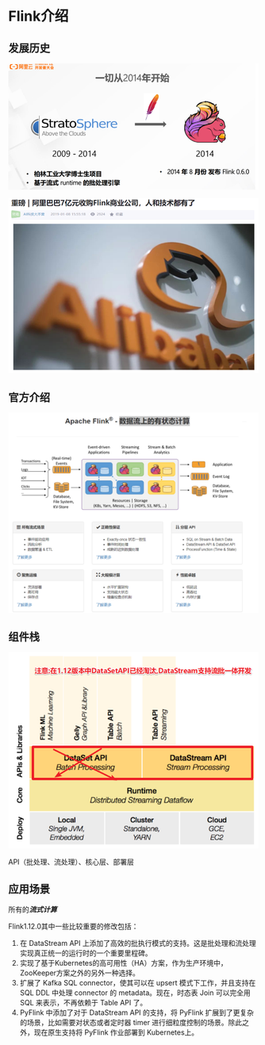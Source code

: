 # Flink介绍

## 发展历史

![1610587267864](.\img\1610587267864.png)

![1610587279113](.\img\1610587279113.png)

## 官方介绍

![1610587249773](.\img\1610587249773.png)



## 组件栈

![1610587438992](.\img\1610587438992.png)

API（批处理、流处理）、核心层、部署层

## 应用场景

所有的***流式计算***



Flink1.12.0其中一些比较重要的修改包括：

1. 在 DataStream API 上添加了高效的批执行模式的支持。这是批处理和流处理实现真正统一的运行时的一个重要里程碑。
2. 实现了基于Kubernetes的高可用性（HA）方案，作为生产环境中，ZooKeeper方案之外的另外一种选择。
3. 扩展了 Kafka SQL connector，使其可以在 upsert 模式下工作，并且支持在 SQL DDL 中处理 connector 的 metadata。现在，时态表 Join 可以完全用 SQL 来表示，不再依赖于 Table API 了。
4. PyFlink 中添加了对于 DataStream API 的支持，将 PyFlink 扩展到了更复杂的场景，比如需要对状态或者定时器 timer 进行细粒度控制的场景。除此之外，现在原生支持将 PyFlink 作业部署到 Kubernetes上。

